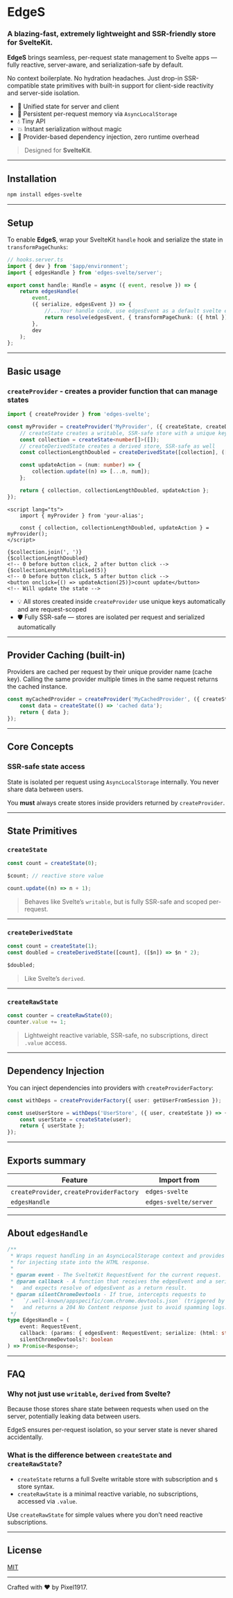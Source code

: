 # EdgeS

### A blazing-fast, extremely lightweight and SSR-friendly store for SvelteKit.

**EdgeS** brings seamless, per-request state management to Svelte apps — fully reactive, server-aware, and serialization-safe by default.

No context boilerplate. No hydration headaches. Just drop-in SSR-compatible state primitives with built-in support for client-side reactivity and server-side isolation.

- 🔄 Unified state for server and client
- 🧠 Persistent per-request memory via `AsyncLocalStorage`
- 💧 Tiny API
- 💥 Instant serialization without magic
- 🧩 Provider-based dependency injection, zero runtime overhead

> Designed for **SvelteKit**.

---

## Installation

```bash
npm install edges-svelte
```

---

## Setup

To enable **EdgeS**, wrap your SvelteKit `handle` hook and serialize the state in `transformPageChunks`:

```ts
// hooks.server.ts
import { dev } from '$app/environment';
import { edgesHandle } from 'edges-svelte/server';

export const handle: Handle = async ({ event, resolve }) => {
	return edgesHandle(
		event,
		({ serialize, edgesEvent }) => {
			//...Your handle code, use edgesEvent as a default svelte event (RequestEvent)
			return resolve(edgesEvent, { transformPageChunk: ({ html }) => serialize(html) });
		},
		dev
	);
};
```

---

## Basic usage

### `createProvider` - creates a provider function that can manage states

```ts
import { createProvider } from 'edges-svelte';

const myProvider = createProvider('MyProvider', ({ createState, createDerivedState }) => {
	// createState creates a writable, SSR-safe store with a unique key
	const collection = createState<number[]>([]);
	// createDerivedState creates a derived store, SSR-safe as well
	const collectionLengthDoubled = createDerivedState([collection], ([$c]) => $c.length * 2);

	const updateAction = (num: number) => {
		collection.update((n) => [...n, num]);
	};

	return { collection, collectionLengthDoubled, updateAction };
});
```

```svelte
<script lang="ts">
	import { myProvider } from 'your-alias';

	const { collection, collectionLengthDoubled, updateAction } = myProvider();
</script>

{$collection.join(', ')}
{$collectionLengthDoubled}
<!-- 0 before button click, 2 after button click -->
{$collectionLengthMultiplied(5)}
<!-- 0 before button click, 5 after button click -->
<button onclick={() => updateAction(25)}>count update</button>
<!-- Will update the state -->
```

- 💡 All stores created inside `createProvider` use unique keys automatically and are request-scoped
- 🛡️ Fully SSR-safe — stores are isolated per request and serialized automatically

---

## Provider Caching (built-in)

Providers are cached per request by their unique provider name (cache key). Calling the same provider multiple times in the same request returns the cached instance.

```ts
const myCachedProvider = createProvider('MyCachedProvider', ({ createState }) => {
	const data = createState(() => 'cached data');
	return { data };
});
```

---

## Core Concepts

### SSR-safe state access

State is isolated per request using `AsyncLocalStorage` internally. You never share data between users.

You **must** always create stores inside providers returned by `createProvider`.

---

## State Primitives

### `createState`

```ts
const count = createState(0);

$count; // reactive store value

count.update((n) => n + 1);
```

> Behaves like Svelte’s `writable`, but is fully SSR-safe and scoped per-request.

---

### `createDerivedState`

```ts
const count = createState(1);
const doubled = createDerivedState([count], ([$n]) => $n * 2);

$doubled;
```

> Like Svelte’s `derived`.

---

### `createRawState`

```ts
const counter = createRawState(0);
counter.value += 1;
```

> Lightweight reactive variable, SSR-safe, no subscriptions, direct `.value` access.

---

## Dependency Injection

You can inject dependencies into providers with `createProviderFactory`:

```ts
const withDeps = createProviderFactory({ user: getUserFromSession });

const useUserStore = withDeps('UserStore', ({ user, createState }) => {
	const userState = createState(user);
	return { userState };
});
```

---

## Exports summary

| Feature                                   | Import from           |
| ----------------------------------------- | --------------------- |
| `createProvider`, `createProviderFactory` | `edges-svelte`        |
| `edgesHandle`                             | `edges-svelte/server` |

---

## About `edgesHandle`

```ts
/**
 * Wraps request handling in an AsyncLocalStorage context and provides a `serialize` function
 * for injecting state into the HTML response.
 *
 * @param event - The SvelteKit RequestEvent for the current request.
 * @param callback - A function that receives the edgesEvent and a serialize function,
 *   and expects resolve of edgesEvent as a return result.
 * @param silentChromeDevtools - If true, intercepts requests to
 *   `/.well-known/appspecific/com.chrome.devtools.json` (triggered by Chrome DevTools)
 *   and returns a 204 No Content response just to avoid spamming logs.
 */
type EdgesHandle = (
	event: RequestEvent,
	callback: (params: { edgesEvent: RequestEvent; serialize: (html: string) => string }) => Promise<Response> | Response,
	silentChromeDevtools?: boolean
) => Promise<Response>;
```

---

## FAQ

### Why not just use `writable`, `derived` from Svelte?

Because those stores share state between requests when used on the server, potentially leaking data between users.

EdgeS ensures per-request isolation, so your server state is never shared accidentally.

### What is the difference between `createState` and `createRawState`?

- `createState` returns a full Svelte writable store with subscription and `$` store syntax.
- `createRawState` is a minimal reactive variable, no subscriptions, accessed via `.value`.

Use `createRawState` for simple values where you don’t need reactive subscriptions.

---

## License

[MIT](./LICENSE)

---

Crafted with ❤️ by Pixel1917.
